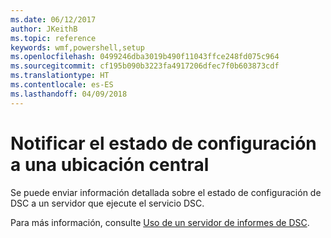 ```yaml
---
ms.date: 06/12/2017
author: JKeithB
ms.topic: reference
keywords: wmf,powershell,setup
ms.openlocfilehash: 0499246dba3019b490f11043ffce248fd075c964
ms.sourcegitcommit: cf195b090b3223fa4917206dfec7f0b603873cdf
ms.translationtype: HT
ms.contentlocale: es-ES
ms.lasthandoff: 04/09/2018
---
```

# <a name="report-configuration-status-to-central-location"></a>Notificar el estado de configuración a una ubicación central

Se puede enviar información detallada sobre el estado de configuración de DSC a un servidor que ejecute el servicio DSC.

Para más información, consulte [Uso de un servidor de informes de DSC](https://msdn.microsoft.com/powershell/dsc/reportserver).